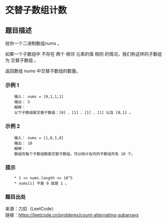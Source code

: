 # 交替子数组计数

## 题目描述

给你一个二进制数组nums 。

如果一个子数组中 不存在 两个 相邻 元素的值 相同 的情况，我们称这样的子数组为 交替子数组 。

返回数组 nums 中交替子数组的数量。

### 示例 1

```text
    输入： nums = [0,1,1,1]
    输出： 5
    解释：
    以下子数组是交替子数组：[0] 、[1] 、[1] 、[1] 以及 [0,1] 。
```

### 示例 2

```text
    输入： nums = [1,0,1,0]
    输出： 10
    解释：
    数组的每个子数组都是交替子数组。可以统计在内的子数组共有 10 个。
```

### 提示

```text
    * 1 <= nums.length <= 10^5
    * nums[i] 不是 0 就是 1 。
```

### 题目出处

来源：力扣（LeetCode）  
链接：<https://leetcode.cn/problems/count-alternating-subarrays>
